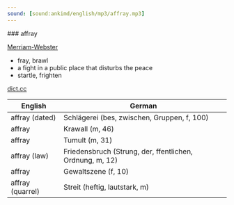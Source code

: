 ```yaml
---
sound: [sound:ankimd/english/mp3/affray.mp3]
---
```


\### affray

[Merriam-Webster](https://www.merriam-webster.com/dictionary/affray)

- fray, brawl
- a fight in a public place that disturbs the peace
- startle, frighten

[dict.cc](https://www.dict.cc/affray)

| English        | German       |
| -------------- | ------------ |
| affray (dated) | Schlägerei (bes, zwischen, Gruppen, f, 100) |
| affray | Krawall (m, 46) |
| affray | Tumult (m, 31) |
| affray (law) | Friedensbruch (Strung, der, ffentlichen, Ordnung, m, 12) |
| affray | Gewaltszene (f, 10) |
| affray (quarrel) | Streit (heftig, lautstark, m) |
